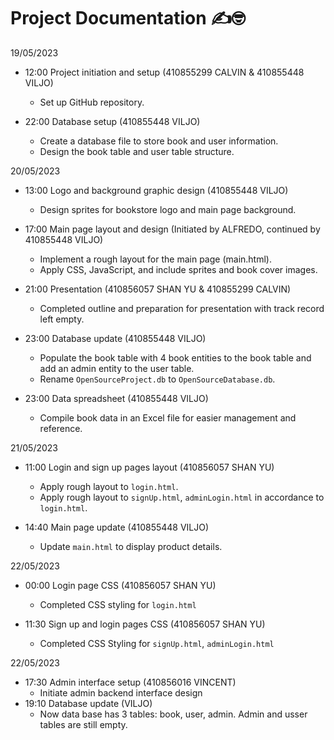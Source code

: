 # Project Documentation ✍️🤓

19/05/2023 
- 12:00 Project initiation and setup (410855299 CALVIN & 410855448 VILJO)
    - Set up GitHub repository. 

- 22:00 Database setup (410855448 VILJO)
    - Create a database file to store book and user information.
    - Design the book table and user table structure.


20/05/2023
- 13:00 Logo and background graphic design (410855448 VILJO)
    - Design sprites for bookstore logo and main page background.

- 17:00 Main page layout and design (Initiated by ALFREDO, continued by 410855448 VILJO)
    - Implement a rough layout for the main page (main.html).
    - Apply CSS, JavaScript, and include sprites and book cover images.

- 21:00 Presentation (410856057 SHAN YU & 410855299 CALVIN)
    - Completed outline and preparation for presentation with track record left empty.

- 23:00 Database update (410855448 VILJO)
    - Populate the book table with 4 book entities to the book table and add an admin entity to the user table.
    - Rename `OpenSourceProject.db` to `OpenSourceDatabase.db`.

- 23:00 Data spreadsheet (410855448 VILJO)
    - Compile book data in an Excel file for easier management and reference.

21/05/2023

- 11:00 Login and sign up pages layout (410856057 SHAN YU)
    - Apply rough layout to `login.html`. 
    - Apply rough layout to `signUp.html`, `adminLogin.html` in accordance to `login.html`. 

- 14:40 Main page update (410855448 VILJO)
    - Update `main.html` to display product details.

22/05/2023
-  00:00 Login page CSS (410856057 SHAN YU)
    - Completed CSS styling for `login.html`

- 11:30 Sign up and login pages CSS (410856057 SHAN YU)
    - Completed CSS Styling for `signUp.html`, `adminLogin.html` 

22/05/2023 
- 17:30 Admin interface setup (410856016 VINCENT)
    - Initiate admin backend interface design
- 19:10 Database update (VILJO)
    - Now data base has 3 tables: book, user, admin. Admin and usser tables are still empty.
